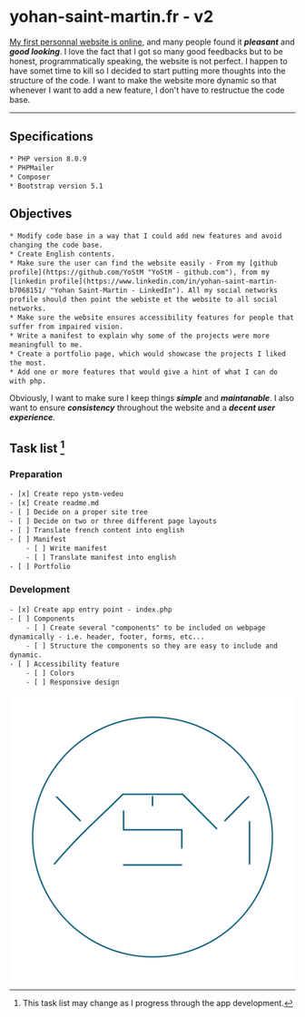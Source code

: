# yohan-saint-martin.fr - v2

[My first personnal website is online](http://www.yohan-saint-martin.fr "Yohan Saint-Martin, Développeur web"), and many people found it ***pleasant*** and ***good looking***.
I love the fact that I got so many good feedbacks but to be honest, programmatically speaking, the website is not perfect.
I happen to have somet time to kill so I decided to start putting more thoughts into the structure of the code.
I want to make the website more dynamic so that whenever I want to add a new feature, I don't have to restructue the code base.

-----------------------------

## Specifications

    * PHP version 8.0.9
    * PHPMailer
    * Composer
    * Bootstrap version 5.1

## Objectives

    * Modify code base in a way that I could add new features and avoid changing the code base.
    * Create English contents.
    * Make sure the user can find the website easily - From my [github profile](https://github.com/YoStM "YoStM - github.com"), from my [linkedin profile](https://www.linkedin.com/in/yohan-saint-martin-b7068151/ "Yohan Saint-Martin - LinkedIn"). All my social networks profile should then point the webiste et the website to all social networks.
    * Make sure the website ensures accessibility features for people that suffer from impaired vision.
    * Write a manifest to explain why some of the projects were more meaningfull to me.
    * Create a portfolio page, which would showcase the projects I liked the most.
    * Add one or more features that would give a hint of what I can do with php.

Obviously, I want to make sure I keep things ***simple*** and ***maintanable***. I also want to ensure ***consistency*** throughout the website and a ***decent user experience***.

## Task list [^1]

### Preparation
    - [x] Create repo ystm-vedeu
    - [x] Create readme.md
    - [ ] Decide on a proper site tree
    - [ ] Decide on two or three different page layouts
    - [ ] Translate french content into english
    - [ ] Manifest
        - [ ] Write manifest
        - [ ] Translate manifest into english
    - [ ] Portfolio

### Development
    - [x] Create app entry point - index.php
    - [ ] Components
        - [ ] Create several "components" to be included on webpage dynamically - i.e. header, footer, forms, etc...
        - [ ] Structure the components so they are easy to include and dynamic.
    - [ ] Accessibility feature
        - [ ] Colors
        - [ ] Responsive design
    


[^1]: This task list may change as I progress through the app development.

![YoStM logo](/assets/img/yo_stm-the_logo.svg "Logo YoStM")